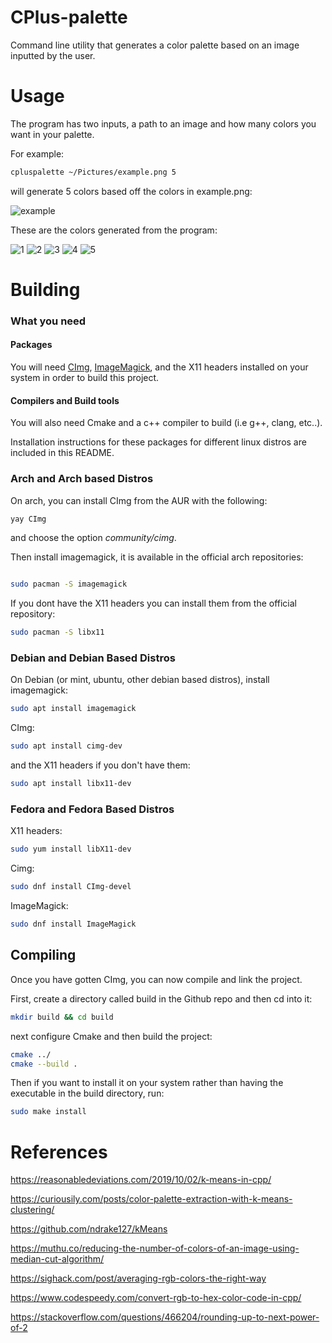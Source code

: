 # CPlus-palette
Command line utility that generates a color palette based on an image inputted by the user.

# Usage
The program has two inputs, a path to an image and how many colors you want in your palette.

For example:

```bash
cpluspalette ~/Pictures/example.png 5
```
will generate 5 colors based off the colors in example.png:

![example](https://user-images.githubusercontent.com/90001607/187527831-1b01609d-0846-4d59-afc9-a698982a06a0.png)


These are the colors generated from the program:

![1](https://user-images.githubusercontent.com/90001607/208357978-9f34397a-2721-4f77-bf75-e46b400bc8e8.png)
![2](https://user-images.githubusercontent.com/90001607/208357981-378d2543-0d80-478c-b313-30c7f5e40b98.png)
![3](https://user-images.githubusercontent.com/90001607/208357983-0119f5c6-b90c-4519-9d8e-166727a0fb11.png)
![4](https://user-images.githubusercontent.com/90001607/208357984-08bff1cf-7f94-44c5-bb18-4ab63691be1c.png)
![5](https://user-images.githubusercontent.com/90001607/208357985-16c56095-7193-4e96-936b-06b1a808bc34.png)




# Building

### What you need
#### Packages
You will need [CImg](https://www.cimg.eu/index.html), [ImageMagick](https://imagemagick.org/index.php), and the X11 headers installed on your system in order to build this project.

#### Compilers and Build tools
You will also need Cmake and a c++ compiler to build (i.e g++, clang, etc..).


Installation instructions for these packages for different linux distros are included in this README. 


### Arch and Arch based Distros

On arch, you can install CImg from the AUR with the following:
```bash
yay CImg
```
and choose the option *community/cimg*.

Then install imagemagick, it is available in the official arch repositories:
```bash

sudo pacman -S imagemagick
```
If you dont have the X11 headers you can install them from the official repository:
```bash
sudo pacman -S libx11

```
### Debian and Debian Based Distros

On Debian (or mint, ubuntu, other debian based distros), install imagemagick:
```bash
sudo apt install imagemagick
```
 CImg:
```bash
sudo apt install cimg-dev
```
and the X11 headers if you don't have them:
```bash
sudo apt install libx11-dev
```

### Fedora and Fedora Based Distros

X11 headers:
```bash
sudo yum install libX11-dev
```

Cimg:

```bash
sudo dnf install CImg-devel

```
ImageMagick:
```bash
sudo dnf install ImageMagick
```

## Compiling

Once you have gotten CImg, you can now compile and link the project.

First, create a directory called build in the Github repo and then cd into it:
```bash
mkdir build && cd build
```

next configure Cmake and then build the project:
```bash
cmake ../
cmake --build .
```

Then if you want to install it on your system rather than having the executable
in the build directory, run:
```bash
sudo make install
```


# References
https://reasonabledeviations.com/2019/10/02/k-means-in-cpp/

https://curiousily.com/posts/color-palette-extraction-with-k-means-clustering/

https://github.com/ndrake127/kMeans

https://muthu.co/reducing-the-number-of-colors-of-an-image-using-median-cut-algorithm/

https://sighack.com/post/averaging-rgb-colors-the-right-way

https://www.codespeedy.com/convert-rgb-to-hex-color-code-in-cpp/

https://stackoverflow.com/questions/466204/rounding-up-to-next-power-of-2
